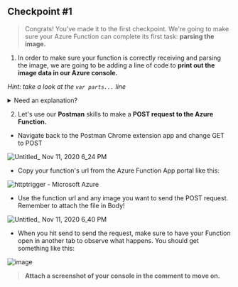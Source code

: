 ## Checkpoint #1

> Congrats! You've made it to the first checkpoint. We're going to make sure your Azure Function can complete its first task: **parsing the image.**

1. In order to make sure your function is correctly receiving and parsing the image, we are going to be adding a line of code to **print out the image data in our Azure console.**

*Hint: take a look at the ```var parts...``` line*

<details>
<summary>Need an explanation?</summary>
<br>

* Use context.log() to print to console
* Our last line of code, `var parts = multipart.Parse(body, boundary);`, stored our parsed image...
* We only have one image, so let's access it in the array with the index of 0: `parts[0]`

Final line of code: `context.log(parts[0]);`

</details>

2. Let's use our **Postman** skills to make a **POST request to the Azure Function.**

* Navigate back to the Postman Chrome extension app and change GET to POST

![Untitled_ Nov 11, 2020 6_24 PM](https://user-images.githubusercontent.com/69332964/98876201-c3bca780-244b-11eb-9b94-8d3cecc80115.gif)

* Copy your function's url from the Azure Function App portal like this:

![httptrigger - Microsoft Azure](https://user-images.githubusercontent.com/69332964/98876502-6f65f780-244c-11eb-832b-a25888b980da.gif)

* Use the function url and any image you want to send the POST request. Remember to attach the file in Body!

![Untitled_ Nov 11, 2020 6_40 PM](https://user-images.githubusercontent.com/69332964/98876997-780afd80-244d-11eb-87fc-13822d909f2f.gif)

* When you hit send to send the request, make sure to have your Function open in another tab to observe what happens. You should get something like this:

![image](https://user-images.githubusercontent.com/69332964/98876407-3c236880-244c-11eb-9965-afed1085debb.png)


> **Attach a screenshot of your console in the comment to move on.**
